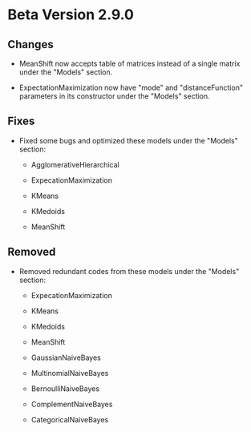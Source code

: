 # Beta Version 2.9.0

## Changes

* MeanShift now accepts table of matrices instead of a single matrix under the "Models" section.

* ExpectationMaximization now have "mode" and "distanceFunction" parameters in its constructor under the "Models" section.

## Fixes

* Fixed some bugs and optimized these models under the "Models" section:

  * AgglomerativeHierarchical
 
  * ExpecationMaximization

  * KMeans
 
  * KMedoids
 
  * MeanShift

## Removed

* Removed redundant codes from these models under the "Models" section:

  * ExpecationMaximization

  * KMeans
 
  * KMedoids
 
  * MeanShift

  * GaussianNaiveBayes
 
  * MultinomialNaiveBayes
 
  * BernoulliNaiveBayes
 
  * ComplementNaiveBayes
 
  * CategoricalNaiveBayes
